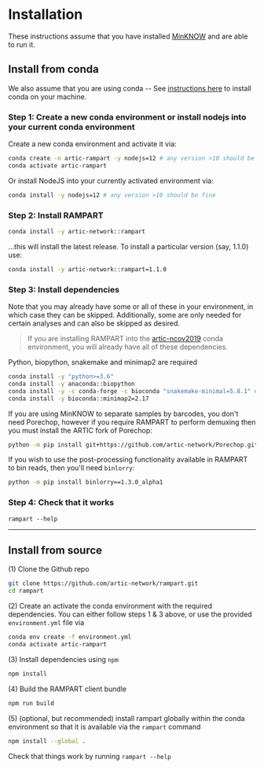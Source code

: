 # Installation


These instructions assume that you have installed [MinKNOW](https://community.nanoporetech.com/downloads) and are able to run it.


## Install from conda

We also assume that you are using conda -- See [instructions here](https://conda.io/projects/conda/en/latest/user-guide/install/index.html) to install conda on your machine.

### Step 1: Create a new conda environment or install nodejs into your current conda environment

Create a new conda environment and activate it via:

```bash
conda create -n artic-rampart -y nodejs=12 # any version >10 should be fine
conda activate artic-rampart
```

Or install NodeJS into your currently activated environment via:

```bash
conda install -y nodejs=12 # any version >10 should be fine
```

### Step 2: Install RAMPART

```bash
conda install -y artic-network::rampart
```

...this will install the latest release. To install a particular version (say, 1.1.0) use:

```bash
conda install -y artic-network::rampart=1.1.0
```

### Step 3: Install dependencies

Note that you may already have some or all of these in your environment, in which case they can be skipped.
Additionally, some are only needed for certain analyses and can also be skipped as desired.

> If you are installing RAMPART into the [artic-ncov2019](https://github.com/artic-network/artic-ncov2019) conda environment, you will already have all of these dependencies.


Python, biopython, snakemake and minimap2 are required

```bash
conda install -y "python>=3.6"
conda install -y anaconda::biopython 
conda install -y -c conda-forge -c bioconda "snakemake-minimal=5.8.1" # later snakemake versions will not work currently
conda install -y bioconda::minimap2=2.17
```

If you are using MinKNOW to separate samples by barcodes, you don't need Porechop,
however if you require RAMPART to perform demuxing then you must install the ARTIC fork of Porechop:

```bash
python -m pip install git+https://github.com/artic-network/Porechop.git@v0.3.2pre
```

If you wish to use the post-processing functionality available in RAMPART to bin reads, then you'll need `binlorry`:

```bash
python -m pip install binlorry==1.3.0_alpha1
```

### Step 4: Check that it works

```
rampart --help
```

---

## Install from source

(1) Clone the Github repo 

```bash
git clone https://github.com/artic-network/rampart.git
cd rampart
```

(2) Create an activate the conda environment with the required dependencies.
You can either follow steps 1 & 3 above, or use the provided `environment.yml` file via

```bash
conda env create -f environment.yml
conda activate artic-rampart
```

(3) Install dependencies using `npm`

```bash
npm install
```

(4) Build the RAMPART client bundle

```bash
npm run build
```

(5) (optional, but recommended) install rampart globally within the conda environment
so that it is available via the `rampart` command

```bash
npm install --global .
```

Check that things work by running `rampart --help`

